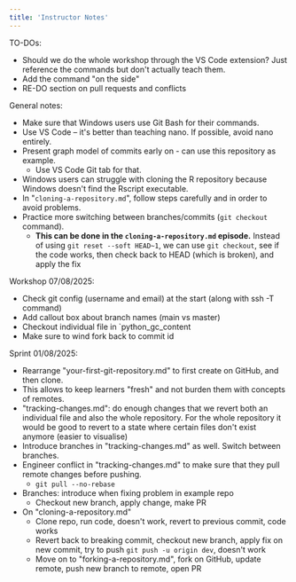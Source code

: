 ```yaml
---
title: 'Instructor Notes'
---
```


TO-DOs:
- Should we do the whole workshop through the VS Code extension? Just reference the commands but don't actually teach them.
- Add the command "on the side"
- RE-DO section on pull requests and conflicts

General notes:
- Make sure that Windows users use Git Bash for their commands.
- Use VS Code – it's better than teaching nano. If possible, avoid nano entirely.
- Present graph model of commits early on - can use this repository as example.
    - Use VS Code Git tab for that.
- Windows users can struggle with cloning the R repository because Windows doesn't find the Rscript executable.
- In "`cloning-a-repository.md`", follow steps carefully and in order to avoid problems.
- Practice more switching between branches/commits (`git checkout` command).
    - **This can be done in the `cloning-a-repository.md` episode.** Instead of using `git reset --soft HEAD~1`, we can use `git checkout`, see if the code works, then check back to HEAD (which is broken), and apply the fix

Workshop 07/08/2025:
- Check git config (username and email) at the start (along with ssh -T command)
- Add callout box about branch names (main vs master)
- Checkout individual file in `python_gc_content
- Make sure to wind fork back to commit id

Sprint 01/08/2025:
- Rearrange "your-first-git-repository.md" to first create on GitHub, and then clone.
- This allows to keep learners "fresh" and not burden them with concepts of remotes.
- "tracking-changes.md": do enough changes that we revert both an individual file and also the whole repository. For the whole repository it would be good to revert to a state where certain files don't exist anymore (easier to visualise)
- Introduce branches in "tracking-changes.md" as well. Switch between branches.
- Engineer conflict in "tracking-changes.md" to make sure that they pull remote changes before pushing.
    - `git pull --no-rebase`
- Branches: introduce when fixing problem in example repo
    - Checkout new branch, apply change, make PR
- On "cloning-a-repository.md"
    - Clone repo, run code, doesn't work, revert to previous commit, code works
    - Revert back to breaking commit, checkout new branch, apply fix on new commit, try to push `git push -u origin dev`, doesn't work
    - Move on to "forking-a-repository.md", fork on GitHub, update remote, push new branch to remote, open PR
